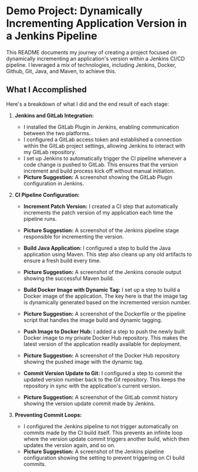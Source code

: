 # Demo Project: Dynamically Incrementing Application Version in a Jenkins Pipeline

 This README documents my journey of creating a project focused on dynamically incrementing an application's version within a Jenkins CI/CD pipeline. I leveraged a mix of technologies, including Jenkins, Docker, Github, Git, Java, and Maven, to achieve this.

## What I Accomplished

Here's a breakdown of what I did and the end result of each stage:

1. **Jenkins and GitLab Integration:**
    *   I installed the GitLab Plugin in Jenkins, enabling communication between the two platforms.
    *   I configured a GitLab access token and established a connection within the GitLab project settings, allowing Jenkins to interact with my GitLab repository.
    *   I set up Jenkins to automatically trigger the CI pipeline whenever a code change is pushed to GitLab. This ensures that the version increment and build process kick off without manual initiation.
    *   **Picture Suggestion:** A screenshot showing the GitLab Plugin configuration in Jenkins.

2. **CI Pipeline Configuration:**
    *   **Increment Patch Version:** I created a CI step that automatically increments the patch version of my application each time the pipeline runs.
    *   **Picture Suggestion:** A screenshot of the Jenkins pipeline stage responsible for incrementing the version.


    *   **Build Java Application:** I configured a step to build the Java application using Maven. This step also cleans up any old artifacts to ensure a fresh build every time.
    *   **Picture Suggestion:** A screenshot of the Jenkins console output showing the successful Maven build.


    *   **Build Docker Image with Dynamic Tag:** I set up a step to build a Docker image of the application. The key here is that the image tag is dynamically generated based on the incremented version number.
    *   **Picture Suggestion:** A screenshot of the Dockerfile or the pipeline script that handles the image build and dynamic tagging.


    *   **Push Image to Docker Hub:** I added a step to push the newly built Docker image to my private Docker Hub repository. This makes the latest version of the application readily available for deployment.
    *   **Picture Suggestion:** A screenshot of the Docker Hub repository showing the pushed image with the dynamic tag.

    
    *   **Commit Version Update to Git:** I configured a step to commit the updated version number back to the Git repository. This keeps the repository in sync with the application's current version.
    *   **Picture Suggestion:** A screenshot of the GitLab commit history showing the version update commit made by Jenkins.

3. **Preventing Commit Loops:**
    *   I configured the Jenkins pipeline to not trigger automatically on commits made by the CI build itself. This prevents an infinite loop where the version update commit triggers another build, which then updates the version again, and so on.
    *   **Picture Suggestion:** A screenshot of the Jenkins pipeline configuration showing the setting to prevent triggering on CI build commits.

